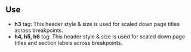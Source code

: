 ## Use
- **h3** tag: This header style & size is used for scaled down page titles across breakpoints. 
- **h4, h5, h6** tag: This header style & size is used for scaled down page titles and section labels across breakpoints.